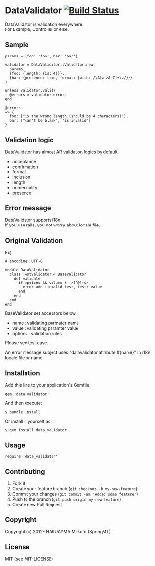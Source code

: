 # DataValidator [![Build Status](https://travis-ci.org/SpringMT/data_validator.png)](https://travis-ci.org/SpringMT/data_validator)

DataValidator is validation everywhere.  
For Example, Controller or else.  

## Sample

~~~
params = {foo: 'foo', bar: 'bar'}validator = DataValidator::Validator.new(  params,  {foo: {length: {is: 4}}},  {bar: {presence: true, format: {with: /\A[a-zA-Z]+\z/}}})unless validator.valid?  @errors = validator.errorsend@errors=> {  foo: ["is the wrong length (should be 4 characters)"],  bar: ["can't be blank", "is invalid"]}
~~~

## Validation logic
DataValidator has almost AR validation logics by default.

* acceptance
* confirmation
* format
* inclusion
* length
* numericality
* presence

## Error message
DataValidator supports i18n.  
If you use rails, you not worry about locale file.  

## Original Validation
Ex)

~~~
# encoding: UTF-8

module DataValidator
  class TestValidator < BaseValidator
    def validate
      if options && values !~ /[^@]+$/
        error_add :invalid_test, test: value
      end
    end
  end
end
~~~

BaseValidator set accessors below.  

* name    : validating parmater name
* value   : validating paramter value
* options : validation rules

Please see test case.  

An error message subject uses "datavalidator.attribute.#{name}" in i18n locale file or name.


## Installation

Add this line to your application's Gemfile:

    gem 'data_validator'

And then execute:

    $ bundle install

Or install it yourself as:

    $ gem install data_validator

## Usage

    require 'data_validator'

## Contributing

1. Fork it
2. Create your feature branch (`git checkout -b my-new-feature`)
3. Commit your changes (`git commit -am 'Added some feature'`)
4. Push to the branch (`git push origin my-new-feature`)
5. Create new Pull Request

## Copyright

Copyright (c) 2012- HARUAYMA Makoto (SpringMT)

## License
MIT (see MIT-LICENSE)

